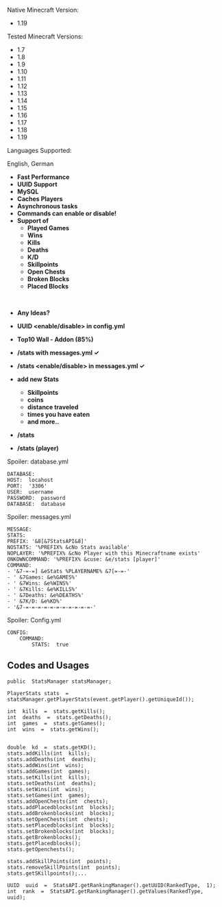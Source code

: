 Native Minecraft Version:

-   1.19

Tested Minecraft Versions:

-   1.7
-   1.8
-   1.9
-   1.10
-   1.11
-   1.12
-   1.13
-   1.14
-   1.15
-   1.16
-   1.17
-   1.18
-   1.19

Languages Supported:

English, German

-   **Fast Performance**
-   **UUID Support**
-   **MySQL**
-   **Caches Players**
-   **Asynchronous tasks**
-   **Commands can enable or disable!**
-   **Support of**
    -   **Played Games**
    -   **Wins**
    -   **Kills**
    -   **Deaths**
    -   **K/D**
    -   **Skillpoints**
    -   **Open Chests**
    -   **Broken Blocks**
    -   **Placed Blocks**

​

-   **Any Ideas?**
-   **UUID <enable/disable> in config.yml**
-   **Top10 Wall - Addon (85%)**
-   **/stats with messages.yml  ✓**
-   **/stats <enable/disable> in messages.yml  **✓****
-   **add new Stats**
    -   **Skillpoints**
    -   **coins**
    -   ****distance traveled****
    -   ******times you have eaten******
    -   ********and more..********

-   **/stats**
-   **/stats (player)**
  

Spoiler:  database.yml


    DATABASE:  
	HOST:  locahost  
	PORT:  '3306'  
	USER:  username  
	PASSWORD:  password  
	DATABASE:  database  

  

Spoiler:  messages.yml


	MESSAGE:  
	STATS:  
	PREFIX: '&8[&7StatsAPI&8]'  
	NOSTATS: '%PREFIX% &cNo Stats available'  
	NOPLAYER: '%PREFIX% &cNo Player with this Minecraftname exists'  
	ONKOWNCOMMAND: '%PREFIX% &cuse: &e/stats [player]'  
	COMMAND:  
	- '&7-=-=] &eStats %PLAYERNAME% &7[=-=-'  
	- ' &7Games: &e%GAMES%'  
	- ' &7Wins: &e%WINS%'  
	- ' &7Kills: &e%KILLS%'  
	- ' &7Deaths: &e%DEATHS%'  
	- ' &7K/D: &e%KD%'  
	- '&7-=-=-=-=-=-=-=-=-=-=-=-'  

  

Spoiler:  Config.yml

	CONFIG:  
		COMMAND:  
			STATS:  true

  ## Codes and Usages
	
	public  StatsManager statsManager;  
	
	PlayerStats stats  =  statsManager.getPlayerStats(event.getPlayer().getUniqueId());  
  
	int  kills  =  stats.getKills();  
	int  deaths  =  stats.getDeaths();  
	int  games  =  stats.getGames();  
	int  wins  =  stats.getWins();  
  

	double  kd  =  stats.getKD();  
	stats.addKills(int  kills);  
	stats.addDeaths(int  deaths);  
	stats.addWins(int  wins);  
	stats.addGames(int  games);  
	stats.setKills(int  kills);  
	stats.setDeaths(int  deaths);  
	stats.setWins(int  wins);  
	stats.setGames(int  games);  
	stats.addOpenChests(int  chests);  
	stats.addPlacedblocks(int  blocks);  
	stats.addBrokenblocks(int  blocks);  
	stats.setOpenChests(int  chests);  
	stats.setPlacedblocks(int  blocks);  
	stats.setBrokenblocks(int  blocks);  
	stats.getBrokenblocks();  
	stats.getPlacedblocks();  
	stats.getOpenchests();  
  
	stats.addSkillPoints(int  points);  
	stats.removeSkillPoints(int  points);  
	stats.getSKillpoints();...  
  
	UUID  uuid  =  StatsAPI.getRankingManager().getUUID(RankedType,  1);  
	int  rank  =  StatsAPI.getRankingManager().getValues(RankedType, uuid);  

